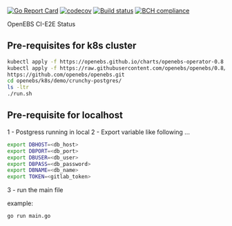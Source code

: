 [![Go Report Card](https://goreportcard.com/badge/github.com/openebs/ci-e2e-status)](https://goreportcard.com/report/github.com/openebs/ci-e2e-status)
[![codecov](https://codecov.io/gh/bhaskarhc/ci-e2e-status/branch/master/graph/badge.svg?token=7GF6EWVVO3)](https://codecov.io/gh/bhaskarhc/ci-e2e-status)
[![Build status](https://img.shields.io/gitlab/pipeline/openebs/ci-e2e-status.svg?color=green&gitlab_url=https%3A%2F%2Fgitlab.openebs.ci&style=plastic)](https://gitlab.openebs.ci/openebs/ci-e2e-status/pipelines)
[![BCH compliance](https://bettercodehub.com/edge/badge/openebs/ci-e2e-status?branch=master)](https://bettercodehub.com/)

OpenEBS CI-E2E Status

## Pre-requisites for k8s cluster

```bash
kubectl apply -f https://openebs.github.io/charts/openebs-operator-0.8.0.yaml
kubectl apply -f https://raw.githubusercontent.com/openebs/openebs/0.8/k8s/openebs-storageclasses.yaml
https://github.com/openebs/openebs.git
cd openebs/k8s/demo/crunchy-postgres/
ls -ltr
./run.sh
```

## Pre-requisite for localhost

1 - Postgress running in local
2 - Export variable like following ...

```bash
export DBHOST=<db_host>
export DBPORT=<db_port>
export DBUSER=<db_user>
export DBPASS=<db_password>
export DBNAME=<db_name>
export TOKEN=<gitlab_token>
```

3 - run the main file

example:

```bash
go run main.go
```
